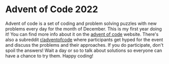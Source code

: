 # Advent of Code 2022

Advent of code is a set of coding and problem solving puzzles with new problems every day for the month of December. This is my first year doing it! You can find more info about it on the [advent of code](https://adventofcode.com/2022) website. There's also a subreddit [r/adventofcode](https://www.reddit.com/r/adventofcode/) where participants get hyped for the event and discuss the problems and their approaches. If you do participate, don't spoil the answers! Wait a day or so to talk about solutions so everyone can have a chance to try them. Happy coding!
